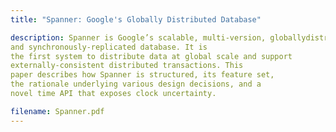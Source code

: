 ```yaml
---
title: "Spanner: Google's Globally Distributed Database"

description: Spanner is Google’s scalable, multi-version, globallydistributed,
and synchronously-replicated database. It is
the first system to distribute data at global scale and support
externally-consistent distributed transactions. This
paper describes how Spanner is structured, its feature set,
the rationale underlying various design decisions, and a
novel time API that exposes clock uncertainty.

filename: Spanner.pdf
---
```




